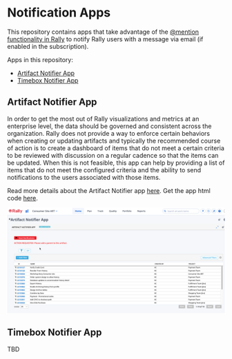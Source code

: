 # Notification Apps

This repository contains apps that take advantage of the [@mention functionality in Rally](https://techdocs.broadcom.com/us/en/ca-enterprise-software/agile-development-and-management/rally-platform-ca-agile-central/rally/using-top/check-status/collaborate-team-members.html#concept.dita_71e53b74d8a81fe2cd74f2fc276d0d1f68d12242_mentions) to notify Rally users with a message via email (if enabled in the subscription).  

Apps in this repository:
* [Artifact Notifier App](#artifact-notifier-app)
* [Timebox Notifier App](#timebox-notifier-app)


## Artifact Notifier App

In order to get the most out of Rally visualizations and metrics at an enterprise level, the data should be governed and consistent across the organization.  Rally does not provide a way to enforce certain behaviors when creating or updating artifacts and typically the recommended course of action is to create a dashboard of items that do not meet a certain criteria to be reviewed with discussion on a regular cadence so that the items can be updated.  When this is not feasible, this app can help by providing a list of items that do not meet the configured criteria and the ability to send notifications to the users associated with those items.  

Read more details about the Artifact Notifier app [here](./artifact-notifier/README.md).  Get the app html code [here](./artifact-notifier/deploy/Ugly.txt).  

![screenshot](./images/artifact-notifier-app.png "This is an example")

## Timebox Notifier App

TBD